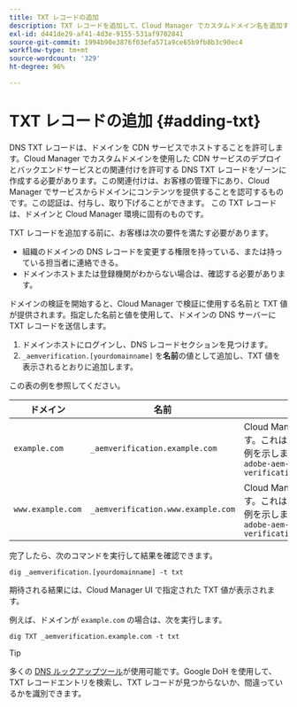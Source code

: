 ```yaml
---
title: TXT レコードの追加
description: TXT レコードを追加して、Cloud Manager でカスタムドメイン名を追加する方法を説明します。
exl-id: d441de29-af41-4d3e-9155-531af9702841
source-git-commit: 1994b90e3876f03efa571a9ce65b9fb8b3c90ec4
workflow-type: tm+mt
source-wordcount: '329'
ht-degree: 96%

---
```


# TXT レコードの追加 {#adding-txt}

DNS TXT レコードは、ドメインを CDN サービスでホストすることを許可します。Cloud Manager でカスタムドメインを使用した CDN サービスのデプロイとバックエンドサービスとの関連付けを許可する DNS TXT レコードをゾーンに作成する必要があります。この関連付けは、お客様の管理下にあり、Cloud Manager でサービスからドメインにコンテンツを提供することを認可するものです。この認証は、付与し、取り下げることができます。 この TXT レコードは、ドメインと Cloud Manager 環境に固有のものです。

TXT レコードを追加する前に、お客様は次の要件を満たす必要があります。

* 組織のドメインの DNS レコードを変更する権限を持っている、または持っている担当者に連絡できる。
* ドメインホストまたは登録機関がわからない場合は、確認する必要があります。

ドメインの検証を開始すると、Cloud Manager で検証に使用する名前と TXT 値が提供されます。指定した名前と値を使用して、ドメインの DNS サーバーに TXT レコードを送信します。

1. ドメインホストにログインし、DNS レコードセクションを見つけます。
1. `_aemverification.[yourdomainname]` を&#x200B;**名前**&#x200B;の値として追加し、TXT 値を表示されるとおりに追加します。

この表の例を参照してください。

| ドメイン | 名前 | TXT 値 |
|--- |--- |---|
| `example.com` | `_aemverification.example.com` | Cloud Manager UI に表示された値全体をコピーします。これは、ドメインと環境に固有のものです。次に例を示します。<br>`adobe-aem-verification=example.com/[program]/[env]/..*` |
| `www.example.com` | `_aemverification.www.example.com` | Cloud Manager UI に表示された値全体をコピーします。これは、ドメインと環境に固有のものです。次に例を示します。<br>`adobe-aem-verification=www.example.com/[program]/[env]/..*` |

完了したら、次のコマンドを実行して結果を確認できます。

```shell
dig _aemverification.[yourdomainname] -t txt
```

期待される結果には、Cloud Manager UI で指定された TXT 値が表示されます。

例えば、ドメインが `example.com` の場合は、次を実行します。

```shell
dig TXT _aemverification.example.com -t txt
```

>[!TIP]
>
>多くの [DNS ルックアップツール](https://www.ultratools.com/tools/dnsLookup)が使用可能です。Google DoH を使用して、TXT レコードエントリを検索し、TXT レコードが見つからないか、間違っているかを識別できます。
